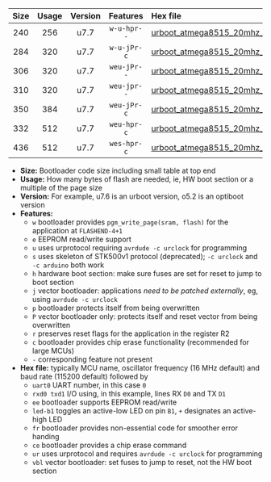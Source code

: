 |Size|Usage|Version|Features|Hex file|
|:-:|:-:|:-:|:-:|:--|
|240|256|u7.7|`w-u-hpr--`|[urboot_atmega8515_20mhz_230400bps_uart0_rxd0_txd1_led+b0_fr_ur.hex](https://raw.githubusercontent.com/stefanrueger/urboot.hex/main/cores/majorcore/atmega8515/fcpu_20mhz/230400_bps/urboot_atmega8515_20mhz_230400bps_uart0_rxd0_txd1_led+b0_fr_ur.hex)|
|284|320|u7.7|`w-u-jPr-c`|[urboot_atmega8515_20mhz_230400bps_uart0_rxd0_txd1_led+b0_fr_ce_ur_vbl.hex](https://raw.githubusercontent.com/stefanrueger/urboot.hex/main/cores/majorcore/atmega8515/fcpu_20mhz/230400_bps/urboot_atmega8515_20mhz_230400bps_uart0_rxd0_txd1_led+b0_fr_ce_ur_vbl.hex)|
|306|320|u7.7|`weu-jPr--`|[urboot_atmega8515_20mhz_230400bps_uart0_rxd0_txd1_ee_led+b0_ur_vbl.hex](https://raw.githubusercontent.com/stefanrueger/urboot.hex/main/cores/majorcore/atmega8515/fcpu_20mhz/230400_bps/urboot_atmega8515_20mhz_230400bps_uart0_rxd0_txd1_ee_led+b0_ur_vbl.hex)|
|310|320|u7.7|`weu-jpr--`|[urboot_atmega8515_20mhz_230400bps_uart0_rxd0_txd1_ee_led+b0_fr_ur_vbl.hex](https://raw.githubusercontent.com/stefanrueger/urboot.hex/main/cores/majorcore/atmega8515/fcpu_20mhz/230400_bps/urboot_atmega8515_20mhz_230400bps_uart0_rxd0_txd1_ee_led+b0_fr_ur_vbl.hex)|
|350|384|u7.7|`weu-jPr-c`|[urboot_atmega8515_20mhz_230400bps_uart0_rxd0_txd1_ee_led+b0_fr_ce_ur_vbl.hex](https://raw.githubusercontent.com/stefanrueger/urboot.hex/main/cores/majorcore/atmega8515/fcpu_20mhz/230400_bps/urboot_atmega8515_20mhz_230400bps_uart0_rxd0_txd1_ee_led+b0_fr_ce_ur_vbl.hex)|
|332|512|u7.7|`weu-hpr-c`|[urboot_atmega8515_20mhz_230400bps_uart0_rxd0_txd1_ee_led+b0_fr_ce_ur.hex](https://raw.githubusercontent.com/stefanrueger/urboot.hex/main/cores/majorcore/atmega8515/fcpu_20mhz/230400_bps/urboot_atmega8515_20mhz_230400bps_uart0_rxd0_txd1_ee_led+b0_fr_ce_ur.hex)|
|436|512|u7.7|`wes-hpr-c`|[urboot_atmega8515_20mhz_230400bps_uart0_rxd0_txd1_ee_led+b0_fr_ce.hex](https://raw.githubusercontent.com/stefanrueger/urboot.hex/main/cores/majorcore/atmega8515/fcpu_20mhz/230400_bps/urboot_atmega8515_20mhz_230400bps_uart0_rxd0_txd1_ee_led+b0_fr_ce.hex)|

- **Size:** Bootloader code size including small table at top end
- **Usage:** How many bytes of flash are needed, ie, HW boot section or a multiple of the page size
- **Version:** For example, u7.6 is an urboot version, o5.2 is an optiboot version
- **Features:**
  + `w` bootloader provides `pgm_write_page(sram, flash)` for the application at `FLASHEND-4+1`
  + `e` EEPROM read/write support
  + `u` uses urprotocol requiring `avrdude -c urclock` for programming
  + `s` uses skeleton of STK500v1 protocol (deprecated); `-c urclock` and `-c arduino` both work
  + `h` hardware boot section: make sure fuses are set for reset to jump to boot section
  + `j` vector bootloader: applications *need to be patched externally*, eg, using `avrdude -c urclock`
  + `p` bootloader protects itself from being overwritten
  + `P` vector bootloader only: protects itself and reset vector from being overwritten
  + `r` preserves reset flags for the application in the register R2
  + `c` bootloader provides chip erase functionality (recommended for large MCUs)
  + `-` corresponding feature not present
- **Hex file:** typically MCU name, oscillator frequency (16 MHz default) and baud rate (115200 default) followed by
  + `uart0` UART number, in this case `0`
  + `rxd0 txd1` I/O using, in this example, lines RX `D0` and TX `D1`
  + `ee` bootloader supports EEPROM read/write
  + `led-b1` toggles an active-low LED on pin `B1`, `+` designates an active-high LED
  + `fr` bootloader provides non-essential code for smoother error handing
  + `ce` bootloader provides a chip erase command
  + `ur` uses urprotocol and requires `avrdude -c urclock` for programming
  + `vbl` vector bootloader: set fuses to jump to reset, not the HW boot section
